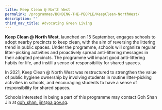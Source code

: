 ```yaml
---
title: Keep Clean @ North West
permalink: /programmes/BONDING-THE-PEOPLE/KeepClean-NorthWest/
description: ""
third_nav_title: Advocating Green Living
---
```

**Keep Clean @ North West**, launched on 15 September, engages schools to adopt nearby precincts to keep clean, with the aim of reversing the littering trend in public spaces. Under the programme, schools will organize regular litter-picking activities and proactively spread anti-littering messages in their adopted precincts. The programme will impart good anti-littering habits for life, and instill a sense of responsibility for shared spaces.  

In 2021, Keep Clean @ North West was restructured to strengthen the value of public hygiene ownership by involving students in routine litter-picking activities in schools, and encouraging students to have a sense of responsibility for shared spaces.  

Schools interested in being a part of this programme may contact Goh Shan Jin at goh_shan_jin@pa.gov.sg.